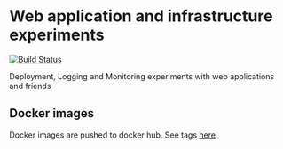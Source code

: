 # Web application and infrastructure experiments

[![Build Status](https://travis-ci.org/amitsaha/webapp-exp.svg?branch=master)](https://travis-ci.org/amitsaha/webapp-exp)

Deployment, Logging and Monitoring experiments with web applications and friends

## Docker images

Docker images are pushed to docker hub. See tags [here](https://hub.docker.com/r/amitsaha/webapp-demo)
